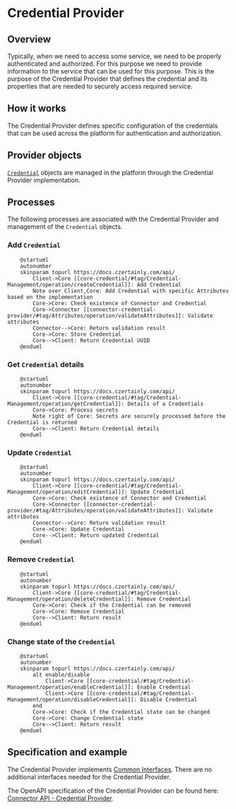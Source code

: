 # Credential Provider

## Overview

Typically, when we need to access some service, we need to be properly authenticated and authorized. For this purpose we need to provide information to the service that can be used for this purpose. This is the purpose of the Credential Provider that defines the credential and its properties that are needed to securely access required service.

## How it works

The Credential Provider defines specific configuration of the credentials that can be used across the platform for authentication and authorization. 

## Provider objects

[`Credential`](../concept-design/core-components/credential) objects are managed in the platform through the Credential Provider implementation.

## Processes

The following processes are associated with the Credential Provider and management of the `Credential` objects.

### Add `Credential`

```plantuml
    @startuml
    autonumber
    skinparam topurl https://docs.czertainly.com/api/
        Client->Core [[core-credential/#tag/Credential-Management/operation/createCredential]]: Add Credential
        Note over Client,Core: Add Credential with specific Attributes based on the implementation
        Core->Core: Check existence of Connector and Credential
        Core->Connector [[connector-credential-provider/#tag/Attributes/operation/validateAttributes]]: Validate attributes
        Connector-->Core: Return validation result
        Core->Core: Store Credential
        Core-->Client: Return Credential UUID
    @enduml
```

### Get `Credential` details

```plantuml
    @startuml
    autonumber
    skinparam topurl https://docs.czertainly.com/api/
        Client->Core [[core-credential/#tag/Credential-Management/operation/getCredential]]: Details of a Credentials
        Core->Core: Process secrets
        Note right of Core: Secrets are securely processed before the Credential is returned
        Core-->Client: Return Credential details
    @enduml
```

### Update `Credential`

```plantuml
    @startuml
    autonumber
    skinparam topurl https://docs.czertainly.com/api/
        Client->Core [[core-credential/#tag/Credential-Management/operation/editCredential]]: Update Credential
        Core->Core: Check existence of Connector and Credential
        Core->Connector [[connector-credential-provider/#tag/Attributes/operation/validateAttributes]]: Validate attributes
        Connector-->Core: Return validation result
        Core->Core: Update Credential
        Core-->Client: Return updated Credential
    @enduml
```

### Remove `Credential`

```plantuml
    @startuml
    autonumber
    skinparam topurl https://docs.czertainly.com/api/
        Client->Core [[core-credential/#tag/Credential-Management/operation/deleteCredential]]: Remove Credential
        Core->Core: Check if the Credential can be removed
        Core->Core: Remove Credential
        Core-->Client: Return result
    @enduml
```

### Change state of the `Credential`

```plantuml
    @startuml
    autonumber
    skinparam topurl https://docs.czertainly.com/api/
        alt enable/disable
            Client->Core [[core-credential/#tag/Credential-Management/operation/enableCredential]]: Enable Credential
            Client->Core [[core-credential/#tag/Credential-Management/operation/disableCredential]]: Disable Credential
        end
        Core->Core: Check if the Credential state can be changed
        Core->Core: Change Credential state
        Core-->Client: Return result
    @enduml
```

## Specification and example

The Credential Provider implements [Common Interfaces](common-interfaces/overview).
There are no additional interfaces needed for the Credential Provider.

The OpenAPI specification of the Credential Provider can be found here: [Connector API - Credential Provider](/api/connector-credential-provider/).
